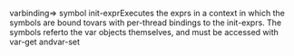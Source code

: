 varbinding=> symbol init-exprExecutes the exprs in a context in which the symbols are bound tovars with per-thread bindings to the init-exprs.  The symbols referto the var objects themselves, and must be accessed with var-get andvar-set